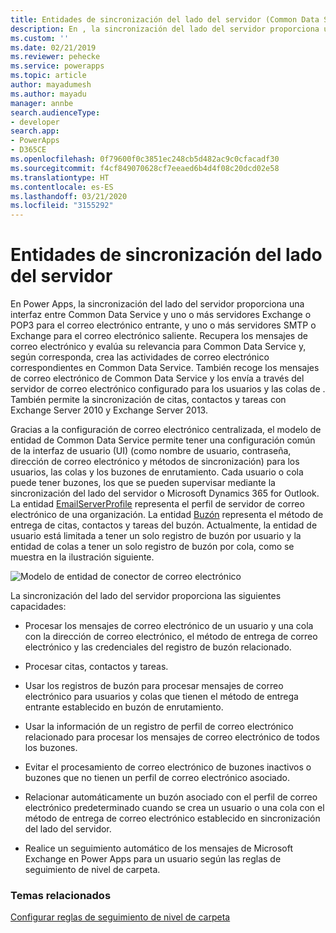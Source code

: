 ```yaml
---
title: Entidades de sincronización del lado del servidor (Common Data Service) | Microsoft Docs
description: En , la sincronización del lado del servidor proporciona una interfaz entre Common Data Service y uno o más servidores de Exchange o POP3 para el correo electrónico entrante, y uno o más servidores SMTP o Exchange para el correo electrónico saliente.
ms.custom: ''
ms.date: 02/21/2019
ms.reviewer: pehecke
ms.service: powerapps
ms.topic: article
author: mayadumesh
ms.author: mayadu
manager: annbe
search.audienceType:
- developer
search.app:
- PowerApps
- D365CE
ms.openlocfilehash: 0f79600f0c3851ec248cb5d482ac9c0cfacadf30
ms.sourcegitcommit: f4cf849070628cf7eeaed6b4d4f08c20dcd02e58
ms.translationtype: HT
ms.contentlocale: es-ES
ms.lasthandoff: 03/21/2020
ms.locfileid: "3155292"
---
```

# <a name="server-side-synchronization-entities"></a>Entidades de sincronización del lado del servidor

En Power Apps, la sincronización del lado del servidor proporciona una interfaz entre Common Data Service y uno o más servidores Exchange o POP3 para el correo electrónico entrante, y uno o más servidores SMTP o Exchange para el correo electrónico saliente. Recupera los mensajes de correo electrónico y evalúa su relevancia para Common Data Service y, según corresponda, crea las actividades de correo electrónico correspondientes en Common Data Service. También recoge los mensajes de correo electrónico de Common Data Service y los envía a través del servidor de correo electrónico configurado para los usuarios y las colas de . También permite la sincronización de citas, contactos y tareas con Exchange Server 2010 y Exchange Server 2013.  
  
 Gracias a la configuración de correo electrónico centralizada, el modelo de entidad de Common Data Service permite tener una configuración común de la interfaz de usuario (UI) (como nombre de usuario, contraseña, dirección de correo electrónico y métodos de sincronización) para los usuarios, las colas y los buzones de enrutamiento. Cada usuario o cola puede tener buzones, los que se pueden supervisar mediante la sincronización del lado del servidor o Microsoft Dynamics 365 for Outlook. La entidad [EmailServerProfile](/powerapps/developer/common-data-service/reference/entities/emailserverprofile) representa el perfil de servidor de correo electrónico de una organización. La entidad [Buzón](/powerapps/developer/common-data-service/reference/entities/mailbox) representa el método de entrega de citas, contactos y tareas del buzón. Actualmente, la entidad de usuario está limitada a tener un solo registro de buzón por usuario y la entidad de colas a tener un solo registro de buzón por cola, como se muestra en la ilustración siguiente.  
  
 ![Modelo de entidad de conector de correo electrónico](media/email-connector-entity-model.png "Modelo de entidad de conector de correo electrónico")  
  
 La sincronización del lado del servidor proporciona las siguientes capacidades:  
  
- Procesar los mensajes de correo electrónico de un usuario y una cola con la dirección de correo electrónico, el método de entrega de correo electrónico y las credenciales del registro de buzón relacionado.  
  
- Procesar citas, contactos y tareas.  
  
- Usar los registros de buzón para procesar mensajes de correo electrónico para usuarios y colas que tienen el método de entrega entrante establecido en buzón de enrutamiento.  
  
- Usar la información de un registro de perfil de correo electrónico relacionado para procesar los mensajes de correo electrónico de todos los buzones.  
  
- Evitar el procesamiento de correo electrónico de buzones inactivos o buzones que no tienen un perfil de correo electrónico asociado.  
  
- Relacionar automáticamente un buzón asociado con el perfil de correo electrónico predeterminado cuando se crea un usuario o una cola con el método de entrega de correo electrónico establecido en sincronización del lado del servidor.  
  
- Realice un seguimiento automático de los mensajes de Microsoft Exchange en Power Apps para un usuario según las reglas de seguimiento de nivel de carpeta.  
  
### <a name="related-topics"></a>Temas relacionados  
 [Configurar reglas de seguimiento de nivel de carpeta](configure-exchange-folder-level-tracking-rules.md) 